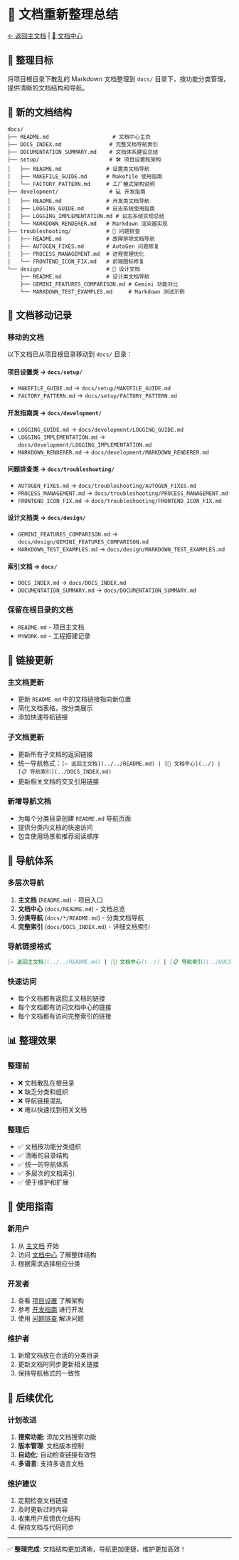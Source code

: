 # 📖 文档重新整理总结

[← 返回主文档](./README.md) | [📖 文档中心](./docs/)

## 🎯 整理目标

将项目根目录下散乱的 Markdown 文档整理到 `docs/` 目录下，按功能分类管理，提供清晰的文档结构和导航。

## 📁 新的文档结构

```
docs/
├── README.md                    # 文档中心主页
├── DOCS_INDEX.md               # 完整文档导航索引
├── DOCUMENTATION_SUMMARY.md    # 文档体系建设总结
├── setup/                      # 🛠️ 项目设置和架构
│   ├── README.md              # 设置类文档导航
│   ├── MAKEFILE_GUIDE.md      # Makefile 使用指南
│   └── FACTORY_PATTERN.md     # 工厂模式架构说明
├── development/                # 💻 开发指南
│   ├── README.md              # 开发类文档导航
│   ├── LOGGING_GUIDE.md       # 日志系统使用指南
│   ├── LOGGING_IMPLEMENTATION.md # 日志系统实现总结
│   └── MARKDOWN_RENDERER.md   # Markdown 渲染器实现
├── troubleshooting/           # 🔧 问题排查
│   ├── README.md              # 故障排除文档导航
│   ├── AUTOGEN_FIXES.md       # AutoGen 问题修复
│   ├── PROCESS_MANAGEMENT.md  # 进程管理优化
│   └── FRONTEND_ICON_FIX.md   # 前端图标修复
└── design/                    # 🎨 设计文档
    ├── README.md              # 设计类文档导航
    ├── GEMINI_FEATURES_COMPARISON.md # Gemini 功能对比
    └── MARKDOWN_TEST_EXAMPLES.md     # Markdown 测试示例
```

## 🔄 文档移动记录

### 移动的文档
以下文档已从项目根目录移动到 `docs/` 目录：

#### 项目设置类 → `docs/setup/`
- `MAKEFILE_GUIDE.md` → `docs/setup/MAKEFILE_GUIDE.md`
- `FACTORY_PATTERN.md` → `docs/setup/FACTORY_PATTERN.md`

#### 开发指南类 → `docs/development/`
- `LOGGING_GUIDE.md` → `docs/development/LOGGING_GUIDE.md`
- `LOGGING_IMPLEMENTATION.md` → `docs/development/LOGGING_IMPLEMENTATION.md`
- `MARKDOWN_RENDERER.md` → `docs/development/MARKDOWN_RENDERER.md`

#### 问题排查类 → `docs/troubleshooting/`
- `AUTOGEN_FIXES.md` → `docs/troubleshooting/AUTOGEN_FIXES.md`
- `PROCESS_MANAGEMENT.md` → `docs/troubleshooting/PROCESS_MANAGEMENT.md`
- `FRONTEND_ICON_FIX.md` → `docs/troubleshooting/FRONTEND_ICON_FIX.md`

#### 设计文档类 → `docs/design/`
- `GEMINI_FEATURES_COMPARISON.md` → `docs/design/GEMINI_FEATURES_COMPARISON.md`
- `MARKDOWN_TEST_EXAMPLES.md` → `docs/design/MARKDOWN_TEST_EXAMPLES.md`

#### 索引文档 → `docs/`
- `DOCS_INDEX.md` → `docs/DOCS_INDEX.md`
- `DOCUMENTATION_SUMMARY.md` → `docs/DOCUMENTATION_SUMMARY.md`

### 保留在根目录的文档
- `README.md` - 项目主文档
- `MYWORK.md` - 工程搭建记录

## 🔗 链接更新

### 主文档更新
- 更新 `README.md` 中的文档链接指向新位置
- 简化文档表格，按分类展示
- 添加快速导航链接

### 子文档更新
- 更新所有子文档的返回链接
- 统一导航格式：`[← 返回主文档](../../README.md) | [📖 文档中心](../) | [📋 导航索引](../DOCS_INDEX.md)`
- 更新相关文档的交叉引用链接

### 新增导航文档
- 为每个分类目录创建 `README.md` 导航页面
- 提供分类内文档的快速访问
- 包含使用场景和推荐阅读顺序

## 🎨 导航体系

### 多层次导航
1. **主文档** (`README.md`) - 项目入口
2. **文档中心** (`docs/README.md`) - 文档总览
3. **分类导航** (`docs/*/README.md`) - 分类文档导航
4. **完整索引** (`docs/DOCS_INDEX.md`) - 详细文档索引

### 导航链接格式
```markdown
[← 返回主文档](../../README.md) | [📖 文档中心](../) | [📋 导航索引](../DOCS_INDEX.md)
```

### 快速访问
- 每个文档都有返回主文档的链接
- 每个文档都有访问文档中心的链接
- 每个文档都有访问完整索引的链接

## 📊 整理效果

### 整理前
- ❌ 文档散乱在根目录
- ❌ 缺乏分类和组织
- ❌ 导航链接混乱
- ❌ 难以快速找到相关文档

### 整理后
- ✅ 文档按功能分类组织
- ✅ 清晰的目录结构
- ✅ 统一的导航体系
- ✅ 多层次的文档索引
- ✅ 便于维护和扩展

## 🚀 使用指南

### 新用户
1. 从 [主文档](./README.md) 开始
2. 访问 [文档中心](./docs/) 了解整体结构
3. 根据需求选择相应分类

### 开发者
1. 查看 [项目设置](./docs/setup/) 了解架构
2. 参考 [开发指南](./docs/development/) 进行开发
3. 使用 [问题排查](./docs/troubleshooting/) 解决问题

### 维护者
1. 新增文档放在合适的分类目录
2. 更新文档时同步更新相关链接
3. 保持导航格式的一致性

## 🔮 后续优化

### 计划改进
1. **搜索功能**: 添加文档搜索功能
2. **版本管理**: 文档版本控制
3. **自动化**: 自动检查链接有效性
4. **多语言**: 支持多语言文档

### 维护建议
1. 定期检查文档链接
2. 及时更新过时内容
3. 收集用户反馈优化结构
4. 保持文档与代码同步

---

✅ **整理完成**: 文档结构更加清晰，导航更加便捷，维护更加高效！
